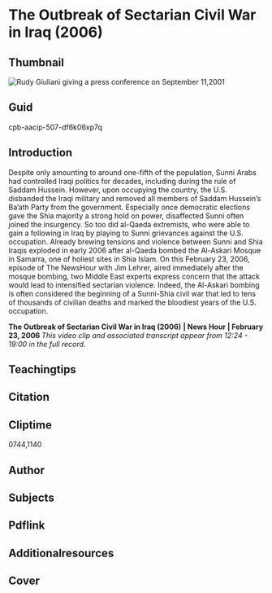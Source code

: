 # The Outbreak of Sectarian Civil War in Iraq (2006)

## Thumbnail

![Rudy Giuliani giving a press conference on September 11,2001](https://s3.amazonaws.com/americanarchive.org/primary_source_sets/1_Feminism.jpg "Rudy Giuliani giving a press conference on September 11,2001")


## Guid
cpb-aacip-507-df6k06xp7q

## Introduction

Despite only amounting to around one-fifth of the population, Sunni Arabs had controlled Iraqi politics for decades, including during the rule of Saddam Hussein. However, upon occupying the country, the U.S. disbanded the Iraqi military and removed all members of Saddam Hussein’s Ba’ath Party from the government. Especially once democratic elections gave the Shia majority a strong hold on power, disaffected Sunni often joined the insurgency. So too did al-Qaeda extremists, who were able to gain a following in Iraq by playing to Sunni grievances against the U.S. occupation. Already brewing tensions and violence between Sunni and Shia Iraqis exploded in early 2006 after al-Qaeda bombed the Al-Askari Mosque in Samarra, one of holiest sites in Shia Islam.  On this February 23, 2006, episode of The NewsHour with Jim Lehrer, aired immediately after the mosque bombing, two Middle East experts express concern that the attack would lead to intensified sectarian violence. Indeed, the Al-Askari bombing is often considered the beginning of a Sunni-Shia civil war that led to tens of thousands of civilian deaths and marked the bloodiest years of the U.S. occupation.  



<b>The Outbreak of Sectarian Civil War in Iraq (2006)</b>
<b>| News Hour | February 23, 2006 </b>
<i>This video clip and associated transcript appear from 12:24 - 19:00 in the full record.</i>

## Teachingtips

## Citation

## Cliptime

0744,1140

## Author
## Subjects
## Pdflink
## Additionalresources
## Cover
